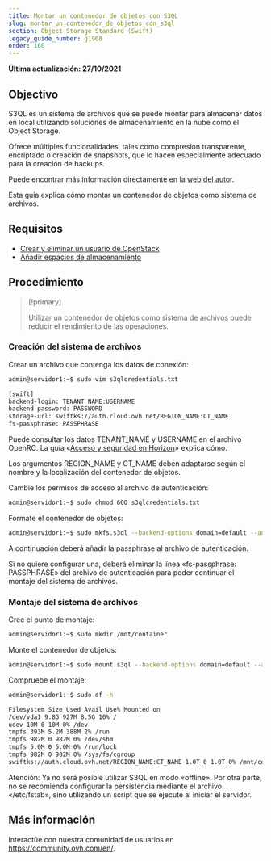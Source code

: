 ```yaml
---
title: Montar un contenedor de objetos con S3QL
slug: montar_un_contenedor_de_objetos_con_s3ql
section: Object Storage Standard (Swift)
legacy_guide_number: g1908
order: 160
---
```


**Última actualización: 27/10/2021**

## Objectivo

S3QL es un sistema de archivos que se puede montar para almacenar datos en local utilizando soluciones de almacenamiento en la nube como el Object Storage.

Ofrece múltiples funcionalidades, tales como compresión transparente, encriptado o creación de snapshots, que lo hacen especialmente adecuado para la creación de backups.

Puede encontrar más información directamente en la [web del autor](http://www.rath.org/s3ql-docs/).

Esta guía explica cómo montar un contenedor de objetos como sistema de archivos.

## Requisitos

- [Crear y eliminar un usuario de OpenStack](https://docs.ovh.com/es/public-cloud/crear-y-eliminar-un-usuario-de-openstack/)
- [Añadir espacios de almacenamiento](https://docs.ovh.com/es/storage/horizon_crear_un_contenedor_de_objetos/)

## Procedimiento

> [!primary]
>
> Utilizar un contenedor de objetos como sistema de archivos puede reducir el rendimiento de las operaciones.
>

### Creación del sistema de archivos

Crear un archivo que contenga los datos de conexión:

```bash
admin@servidor1:~$ sudo vim s3qlcredentials.txt

[swift]
backend-login: TENANT_NAME:USERNAME
backend-password: PASSWORD
storage-url: swiftks://auth.cloud.ovh.net/REGION_NAME:CT_NAME
fs-passphrase: PASSPHRASE
```

Puede consultar los datos TENANT_NAME y USERNAME en el archivo OpenRC. La guía «[Acceso y seguridad en Horizon](https://docs.ovh.com/es/public-cloud/acceso_y_seguridad_en_horizon/)» explica cómo.

Los argumentos REGION_NAME y CT_NAME deben adaptarse según el nombre y la localización del contenedor de objetos.

Cambie los permisos de acceso al archivo de autenticación:

```bash
admin@servidor1:~$ sudo chmod 600 s3qlcredentials.txt
```

Formate el contenedor de objetos:

```bash
admin@servidor1:~$ sudo mkfs.s3ql --backend-options domain=default --authfile s3qlcredentials.txt swiftks://auth.cloud.ovh.net/REGION_NAME:CT_NAME
```

A continuación deberá añadir la passphrase al archivo de autenticación.

Si no quiere configurar una, deberá eliminar la línea «fs-passphrase: PASSPHRASE» del archivo de autenticación para poder continuar el montaje del sistema de archivos.

### Montaje del sistema de archivos

Cree el punto de montaje:

```bash
admin@servidor1:~$ sudo mkdir /mnt/container
```

Monte el contenedor de objetos:

```bash
admin@servidor1:~$ sudo mount.s3ql --backend-options domain=default --authfile s3qlcredentials.txt swiftks://auth.cloud.ovh.net/REGION_NAME:CT_NAME /mnt/container/
```

Compruebe el montaje:

```bash
admin@servidor1:~$ sudo df -h

Filesystem Size Used Avail Use% Mounted on
/dev/vda1 9.8G 927M 8.5G 10% /
udev 10M 0 10M 0% /dev
tmpfs 393M 5.2M 388M 2% /run
tmpfs 982M 0 982M 0% /dev/shm
tmpfs 5.0M 0 5.0M 0% /run/lock
tmpfs 982M 0 982M 0% /sys/fs/cgroup
swiftks://auth.cloud.ovh.net/REGION_NAME:CT_NAME 1.0T 0 1.0T 0% /mnt/container
```

Atención: Ya no será posible utilizar S3QL en modo «offline». Por otra parte, no se recomienda configurar la persistencia mediante el archivo «/etc/fstab», sino utilizando un script que se ejecute al iniciar el servidor.

## Más información
  
Interactúe con nuestra comunidad de usuarios en <https://community.ovh.com/en/>.
